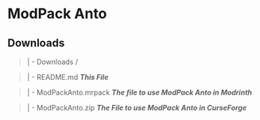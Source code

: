 # ModPack Anto

## Downloads


>| - Downloads /

>   | - README.md ***This File***

>   | - ModPackAnto.mrpack ***The file to use ModPack Anto in Modrinth***

>   | - ModPackAnto.zip ***The File to use ModPack Anto in CurseForge***
